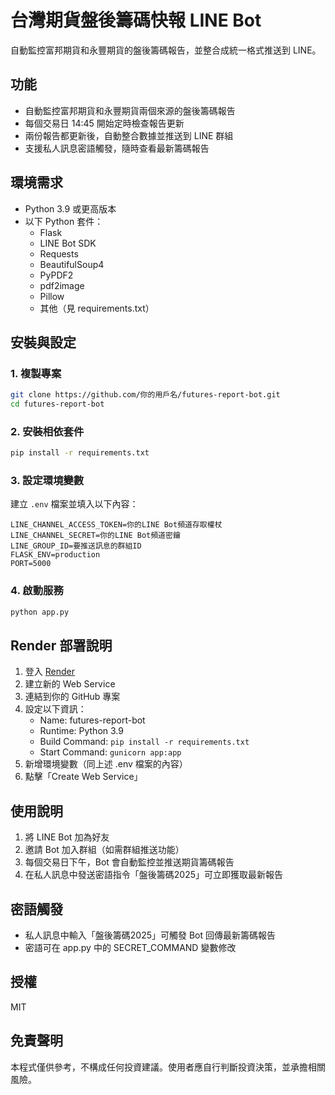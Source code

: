 # 台灣期貨盤後籌碼快報 LINE Bot

自動監控富邦期貨和永豐期貨的盤後籌碼報告，並整合成統一格式推送到 LINE。

## 功能

- 自動監控富邦期貨和永豐期貨兩個來源的盤後籌碼報告
- 每個交易日 14:45 開始定時檢查報告更新
- 兩份報告都更新後，自動整合數據並推送到 LINE 群組
- 支援私人訊息密語觸發，隨時查看最新籌碼報告

## 環境需求

- Python 3.9 或更高版本
- 以下 Python 套件：
  - Flask
  - LINE Bot SDK
  - Requests
  - BeautifulSoup4
  - PyPDF2
  - pdf2image
  - Pillow
  - 其他（見 requirements.txt）

## 安裝與設定

### 1. 複製專案

```bash
git clone https://github.com/你的用戶名/futures-report-bot.git
cd futures-report-bot
```

### 2. 安裝相依套件

```bash
pip install -r requirements.txt
```

### 3. 設定環境變數

建立 `.env` 檔案並填入以下內容：

```
LINE_CHANNEL_ACCESS_TOKEN=你的LINE Bot頻道存取權杖
LINE_CHANNEL_SECRET=你的LINE Bot頻道密鑰
LINE_GROUP_ID=要推送訊息的群組ID
FLASK_ENV=production
PORT=5000
```

### 4. 啟動服務

```bash
python app.py
```

## Render 部署說明

1. 登入 [Render](https://render.com/)
2. 建立新的 Web Service
3. 連結到你的 GitHub 專案
4. 設定以下資訊：
   - Name: futures-report-bot
   - Runtime: Python 3.9
   - Build Command: `pip install -r requirements.txt`
   - Start Command: `gunicorn app:app`
5. 新增環境變數（同上述 .env 檔案的內容）
6. 點擊「Create Web Service」

## 使用說明

1. 將 LINE Bot 加為好友
2. 邀請 Bot 加入群組（如需群組推送功能）
3. 每個交易日下午，Bot 會自動監控並推送期貨籌碼報告
4. 在私人訊息中發送密語指令「盤後籌碼2025」可立即獲取最新報告

## 密語觸發

- 私人訊息中輸入「盤後籌碼2025」可觸發 Bot 回傳最新籌碼報告
- 密語可在 app.py 中的 SECRET_COMMAND 變數修改

## 授權

MIT

## 免責聲明

本程式僅供參考，不構成任何投資建議。使用者應自行判斷投資決策，並承擔相關風險。
